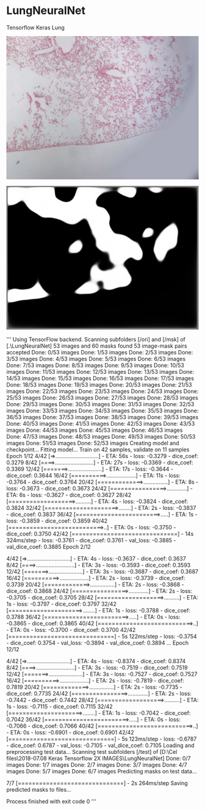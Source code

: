 # LungNeuralNet
Tensorflow Keras Lung

![alt text](test/39_WT_FLU_2_04.jpg?raw=true "Original Image")

![alt text](pred/39_WT_FLU_2_04.jpg_pred.png?raw=true "Recognized as inflammation")

'''
Using TensorFlow backend.
Scanning subfolders [/ori] and [/msk] of [.\LungNeuralNet]
53 images and 60 masks found
53 image-mask pairs accepted
Done: 0/53 images
Done: 1/53 images
Done: 2/53 images
Done: 3/53 images
Done: 4/53 images
Done: 5/53 images
Done: 6/53 images
Done: 7/53 images
Done: 8/53 images
Done: 9/53 images
Done: 10/53 images
Done: 11/53 images
Done: 12/53 images
Done: 13/53 images
Done: 14/53 images
Done: 15/53 images
Done: 16/53 images
Done: 17/53 images
Done: 18/53 images
Done: 19/53 images
Done: 20/53 images
Done: 21/53 images
Done: 22/53 images
Done: 23/53 images
Done: 24/53 images
Done: 25/53 images
Done: 26/53 images
Done: 27/53 images
Done: 28/53 images
Done: 29/53 images
Done: 30/53 images
Done: 31/53 images
Done: 32/53 images
Done: 33/53 images
Done: 34/53 images
Done: 35/53 images
Done: 36/53 images
Done: 37/53 images
Done: 38/53 images
Done: 39/53 images
Done: 40/53 images
Done: 41/53 images
Done: 42/53 images
Done: 43/53 images
Done: 44/53 images
Done: 45/53 images
Done: 46/53 images
Done: 47/53 images
Done: 48/53 images
Done: 49/53 images
Done: 50/53 images
Done: 51/53 images
Done: 52/53 images
Creating model and checkpoint...
Fitting model...
Train on 42 samples, validate on 11 samples
Epoch 1/12
 4/42 [=>............................] - ETA: 56s - loss: -0.3279 - dice_coef: 0.3279
 8/42 [====>.........................] - ETA: 27s - loss: -0.3369 - dice_coef: 0.3369
12/42 [=======>......................] - ETA: 17s - loss: -0.3644 - dice_coef: 0.3644
16/42 [==========>...................] - ETA: 11s - loss: -0.3764 - dice_coef: 0.3764
20/42 [=============>................] - ETA: 8s - loss: -0.3673 - dice_coef: 0.3673
24/42 [================>.............] - ETA: 6s - loss: -0.3627 - dice_coef: 0.3627
28/42 [===================>..........] - ETA: 4s - loss: -0.3824 - dice_coef: 0.3824
32/42 [=====================>........] - ETA: 2s - loss: -0.3837 - dice_coef: 0.3837
36/42 [========================>.....] - ETA: 1s - loss: -0.3859 - dice_coef: 0.3859
40/42 [===========================>..] - ETA: 0s - loss: -0.3750 - dice_coef: 0.3750
42/42 [==============================] - 14s 324ms/step - loss: -0.3761 - dice_coef: 0.3761 - val_loss: -0.3885 - val_dice_coef: 0.3885
Epoch 2/12

 4/42 [=>............................] - ETA: 4s - loss: -0.3637 - dice_coef: 0.3637
 8/42 [====>.........................] - ETA: 3s - loss: -0.3593 - dice_coef: 0.3593
12/42 [=======>......................] - ETA: 3s - loss: -0.3687 - dice_coef: 0.3687
16/42 [==========>...................] - ETA: 2s - loss: -0.3739 - dice_coef: 0.3739
20/42 [=============>................] - ETA: 2s - loss: -0.3868 - dice_coef: 0.3868
24/42 [================>.............] - ETA: 2s - loss: -0.3705 - dice_coef: 0.3705
28/42 [===================>..........] - ETA: 1s - loss: -0.3797 - dice_coef: 0.3797
32/42 [=====================>........] - ETA: 1s - loss: -0.3788 - dice_coef: 0.3788
36/42 [========================>.....] - ETA: 0s - loss: -0.3865 - dice_coef: 0.3865
40/42 [===========================>..] - ETA: 0s - loss: -0.3700 - dice_coef: 0.3700
42/42 [==============================] - 5s 122ms/step - loss: -0.3754 - dice_coef: 0.3754 - val_loss: -0.3894 - val_dice_coef: 0.3894
...
Epoch 12/12

 4/42 [=>............................] - ETA: 4s - loss: -0.8374 - dice_coef: 0.8374
 8/42 [====>.........................] - ETA: 3s - loss: -0.7519 - dice_coef: 0.7519
12/42 [=======>......................] - ETA: 3s - loss: -0.7527 - dice_coef: 0.7527
16/42 [==========>...................] - ETA: 2s - loss: -0.7819 - dice_coef: 0.7819
20/42 [=============>................] - ETA: 2s - loss: -0.7735 - dice_coef: 0.7735
24/42 [================>.............] - ETA: 2s - loss: -0.7442 - dice_coef: 0.7442
28/42 [===================>..........] - ETA: 1s - loss: -0.7115 - dice_coef: 0.7115
32/42 [=====================>........] - ETA: 1s - loss: -0.7042 - dice_coef: 0.7042
36/42 [========================>.....] - ETA: 0s - loss: -0.7066 - dice_coef: 0.7066
40/42 [===========================>..] - ETA: 0s - loss: -0.6901 - dice_coef: 0.6901
42/42 [==============================] - 5s 123ms/step - loss: -0.6787 - dice_coef: 0.6787 - val_loss: -0.7105 - val_dice_coef: 0.7105
Loading and preprocessing test data...
Scanning test subfolders [/test] of [D:\Cel files\2018-07.08 Keras Tensorflow 2X IMAGES\LungNeuralNet]
Done: 0/7 images
Done: 1/7 images
Done: 2/7 images
Done: 3/7 images
Done: 4/7 images
Done: 5/7 images
Done: 6/7 images
Predicting masks on test data...

7/7 [==============================] - 2s 264ms/step
Saving predicted masks to files...

Process finished with exit code 0
'''
